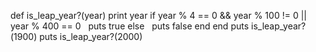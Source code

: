 def is_leap_year?(year) 
  print year 
  if year % 4 == 0 && year % 100 != 0 || year % 400 == 0 
    puts true 
  else 
    puts false 
  end 
end 
puts is_leap_year?(1900)
puts is_leap_year?(2000)

